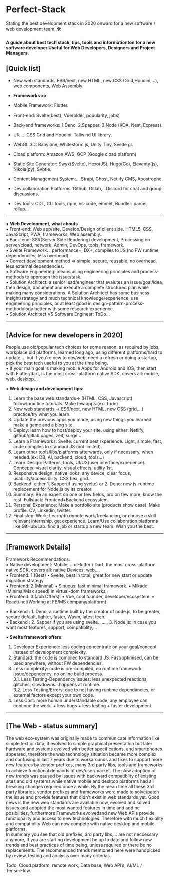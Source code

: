 # Perfect-Stack
Stating the best development stack in 2020 onward for a new software / web development team. 🛠

#### A guide about best tech stack, tips, tools and informationton for a new software developer  Useful for Web Developers, Designers and Project Managers.  

## [Quick list]  

- New web standards: ES6/next, new HTML, new CSS (Grid,Houdini,...), web components, Web Assembly.  

- **Frameworks >>**
 - Mobile Framework: Flutter.  
 - Front-end: Svelte(best), Vue(older, popularity, jobs)  
 - Back-end frameworks: 1.Deno. 2.Spapper. 3.Node (KOA, Nest, Express).  
  
- UI:......CSS Grid and Houdini.  Tailwind UI library.  
- WebGL 3D: Babylone, Whitestorm.js, Unity Tiny, Svelte gl.  
- Cload platform: Amazon AWS, GCP (Google cload platform)  
- Static Site Generator: Swyx(Svelte), Hexo(JS), Hugo(Go), Eleventy(js), Nikola(py), Svbtle.  
- Content Management System:... Strapi, Ghost, Netlify CMS, Apostrophe.  
- Dev collaboration Platforms: Github, Gitlab,...Discord for chat and group discussions.  
- Dev tools: CDT, CLI tools, npm, vs-code, emmet, Bundler: parcel, rollup...  
***

∎ **Web Development, what abouts**  
▪ Front-end: Web app/site, Develop/Design of client side. HTML5, CSS, JavaScript, PWA, frameworks, Web assembly...  
▪ Back-end: SSR(Server Side Rendering) development, Processing on server/cload, network. Admin, DevOps, tools, framework.  
▪ Svelte Framework: : performance+, DX+, compiles to JS (no FW runtime dependencies, less overhead).  
▪ Correct development method ⇒ simple, secure, reusable, no overhead, less external dependencies.  
▪ Software Engineering: means using engineering principles and process-methods to approach the issue/task.  
▪ Solution Architect: a senior lead/engineer that evalutes an issue/goal/idea, then design, document and execute a complete structured plan while making many considerations. A Solution Architect has some business insight/strategy and much technical knowledge/experience, use engineering principles, or at least good in design-pattern-process-methodology better with some research experience.  
▪ Solution Architect VS Software Engineer: ToDo...
***

## [Advice for new developers in 2020]

People use old/popular tech choices for some reason: as required by jobs, workplace old platforms, learned long ago, using different platforms/hard to update,... but if you're new to dev/web, need a refresh or doing a startup, pick the best tech useful to you at the time being.  
▪ If your main goal is making mobile Apps for Android and IOS, then start with Flutter/dart, is the most cross-platform native SDK, covers all: mobile, web, desktop...  

▪ **Web design and development tips:**
 1. Learn the base web standards-> (HTML, CSS, Javascript) follow/practice tutorials. Make few apps.(ex: Todo)
 2. New web standards -> ES6/next, new HTML, new CSS (grid,...)  practice/try what you learn.  
 3. Update the previous apps you made, using new things you learned. make a game and a blog site.
 4. Deploy: learn how to host/deploy your site. using either: Netlify, github/gitlab pages, zeit, surge...
 5. Learn a Frameworks: Svelte. current best rxperience. Light, simple, fast, code compiles to standard JS (not limited).  
 6. Learn other tools/libs/platforms afterwards, only if necessary, when needed.(ex: DB, AI, backend, cloud, tools...)  
 7. Learn Design: Patterns, tools, UI/UX(user interface/experience). Concepts: visual clarity, visual effects, utility 1st.  
 8. Responsive design: native looks, any device, clear focus, usability/accessibility. CSS flex, grid...
 9. Backend: either 1. Sapper(if using svelte) or 2. Deno: new js-runtime replacement for Node.js by its creator.  
 10. Summary: Be an expert on one or few fields, pro on few more, know the rest. Fullstack: Frontend+Backend ecosystem.  
 11. Personal Experience: Make a portfolio site (products show case). Make profile: CV, Linkedin, twitter.
 12. Final step: Work: Learn/do remote work/freelancing, or choose a skill relevant internship, get experience. Learn/Use collaboration platforms like GitHub/Lab. find a job or startup a new team.  Wish you the best.  
*** 

## [Framework Details]  
Framework Recommendations:  
▪ Native development: Mobile,... ▪ Flutter / Dart, the most cross-platform native SDK, covers all: native Devices, web,...  
▪ Frontend: 1.(Best) ▪ Svelte, best in total, great for new start or update migration strategy.  
▪ Frontend: 2.(Minimal) ▪ Sinuous: fast minimal framework. ▪ Mikado: (Minimal/Max speed) in virtual-dom frameworks.  
▪ Frontend: 3.(Job Offers): ▪ Vue, cool founder, developer/ecosystem. ▪ React/.net(Working at FB/MS company/platform)

▪ Backend : 1. Deno, a runtime built by the creator of node.js, to be greater, secure default, lighter, faster, Wasm, latest tech.  
▪ Backend : 2. Sapper if you are using svelte. ...... 3. Node.js: in case you want most features, support, compatiblity,...  
  
▪ **Svelte framework offers**:  
1. Developer Experience: less coding concentrate on your goal/concept instead of development complexity.  
2. Standard: the code is compiled to standard JS. Fast/optimised, can be used anywhere, without FW dependencies.  
3. Less complexity: code is pre-compiled, no runtime framework issue/dependency, no online build process.  
3.1. Less Testing-Dependency issues: less unexpected reactions, glitches, slowdowns...happens at runtime.  
3.2. Less Testing/Errors: due to not having runtime dependancies, or external factors except your own code.  
4. Less Cost: more human understandable code, any employee can continue the work. + less bugs + less testing + faster development.  
***  
 
## [The Web - status summary]  
The web eco-system was originally made to communicate information like simple text or data, it evolved to simple graphical presentation but later hardware and systems evolved with better specifications, and smartphones appeared, therefore the web technology situation became more complex and confusing in last 7 years due to workarounds and fixes to support more new features by vendor prefixes, many 3rd party libs, tools and frameworks to achieve functional demands of dev/user/market. The slow adoption of new trends was caused by issues with backward compatiblity of existing sites and old systems while native mobile and desktop platforms had all breaking changes required once a while. By the mean time all these 3rd party libraries, vendor prefixes and frameworks were made to solve/patch the issue and provide features that didn't exist in web standards yet.
Good news is the new web standards are available now, evolved and solved issues and adopted the most wanted features in time and add ne posibilities, furthermore Frameworks evolvedand new Web APIs provide functionality and access to new technologies. Therefore with much flexiblity and compatiblity Web can now compete with native desktop and mobile platforms.  
In summary you see that old prefixes, 3rd party libs,... are not neccessary anymore, If you are starting development be up to date and follow new trends and best practices of time being, unless required or there be no replacements. The recommended trends mentioned here were handpicked by review, testing and analysis over many criterias.  

Todo:  Cloud platform, remote work, Data base, Web API’s, AI/ML / TensorFlow.
